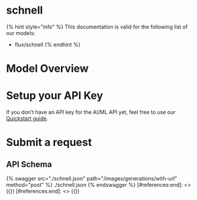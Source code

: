 [#references:start]: <> ({ "template": "openapi" })
[#references:start]: <> ({ "template": "openapi" })
# schnell

{% hint style="info" %}
This documentation is valid for the following list of our models:
* flux/schnell
{% endhint %}

# Model Overview


# Setup your API Key
If you don’t have an API key for the AI/ML API yet, feel free to use our [Quickstart guide](https://docs.aimlapi.com/quickstart/setting-up).

# Submit a request
## API Schema
{% swagger src="./schnell.json" path="/images/generations/with-url" method="post" %}
./schnell.json
{% endswagger %}
[#references:end]: <> ({})
[#references:end]: <> ({})